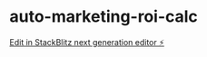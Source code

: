 # auto-marketing-roi-calc

[Edit in StackBlitz next generation editor ⚡️](https://stackblitz.com/~/github.com/shawnryder2021/auto-marketing-roi-calc)